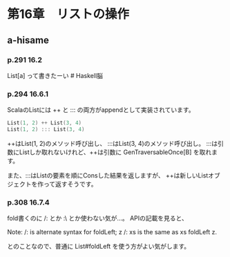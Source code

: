 # 第16章　リストの操作

## a-hisame

### p.291 16.2

List[a] って書きたーい # Haskell脳

### p.294 16.6.1

ScalaのListには ++ と ::: の両方がappendとして実装されています。

```scala
List(1, 2) ++ List(3, 4)
List(1, 2) ::: List(3, 4)
```

++はList(1, 2)のメソッド呼び出し、 :::はList(3, 4)のメソッド呼び出し。
:::は引数にListしか取れないけれど、++は引数に GenTraversableOnce[B] を取れます。

また、:::はListの要素を順にConsした結果を返しますが、
++は新しいListオブジェクトを作って返すそうです。

### p.308 16.7.4

fold書くのに /: とか :\ とか使わない気が…。
APIの記載を見ると、

Note: /: is alternate syntax for foldLeft; z /: xs is the same as xs foldLeft z.

とのことなので、普通に List#foldLeft を使う方がよい気がします。

